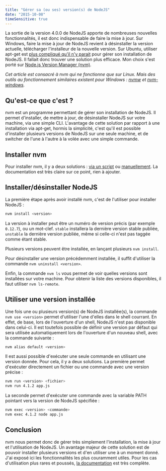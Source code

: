 ```yaml
---
title: "Gérer sa (ou ses) version(s) de NodeJS"
date: "2015-10-08"
timeSensitive: true
---
```


La sortie de la version 4.0.0 de NodeJS apporte de nombreuses nouvelles
fonctionnalités, il est donc indispensable de faire la mise à jour. Sur
Windows, faire la mise à jour de NodeJS revient à désinstaller la version
actuelle, télécharger l'installeur de la nouvelle version. Sur Ubuntu, utiliser
apt-get est [plus compliqué qu'il n'y parait](http://doc.ubuntu-fr.org/nodejs)
pour gérer son installation de NodeJS. Il fallait donc trouver une solution
plus efficace. Mon choix s'est porté sur [Node.js Version Manager
(nvm)](https://github.com/creationix/nvm).

<span class="more"></span>

_Cet article est consacré à nvm qui ne fonctionne que sur Linux. Mais des
outils au fonctionnement similaires existent pour Windows :
[nvmw](https://github.com/hakobera/nvmw) et
[nvm-windows](https://github.com/coreybutler/nvm-windows)._

## Qu'est-ce que c'est ?

nvm est un programme permettant de gérer son installation de NodeJS. Il permet
d'installer, de mettre à jour, de désinstaller NodeJS sur votre machine, via
une simple CLI. L'avantage de cette solution par rapport à une installation via
apt-get, hormis la simplicité, c'est qu'il est possible d'installer plusieurs
versions de NodeJS sur une seule machine, et de switcher de l'une à l'autre à
la volée avec une simple commande.

## Installer nvm

Pour installer nvm, il y a deux solutions : [via un
script](https://github.com/creationix/nvm#install-script) ou
[manuellement](https://github.com/creationix/nvm#manual-install). La
documentation est très claire sur ce point, rien à ajouter.

## Installer/désinstaller NodeJS

La première étape après avoir installé nvm, c'est de l'utiliser pour installer
NodeJS :

```bash
nvm install <version>
```

La version à installer peut être un numéro de version précis (par exemple
`0.12.7`), ou un mot-clef. `stable` installera la dernière version stable
publiée, `unstable` la dernière version publiée, même si celle-ci n'est pas
taggée comme étant stable.

Plusieurs versions peuvent être installée, en lançant plusieurs `nvm install`.

Pour désinstaller une version précédemment installée, il suffit d'utiliser la
commande `nvm uninstall <version>`.

Enfin, la commande `nvm ls` vous permet de voir quelles versions sont
installées sur votre machine. Pour obtenir la liste des versions disponibles,
il faut utiliser `nvm ls-remote`.

## Utiliser une version installée

Une fois une ou plusieurs version(s) de NodeJS installée(s), la commande `nvm use <version>` permet d'utiliser l'une d'elles dans le shell courrant. En
effet, de base, lors de l'ouverture d'un shell, NodeJS n'est pas disponible
dans celui-ci. Il est toutefois possible de définir une version par défaut qui
sera utilisée automatiquement lors de l'ouverture d'un nouveau shell, avec la
commande suivante :

```bash
nvm alias default <version>
```

Il est aussi possible d'exécuter une seule commande en utilisant une version
donnée. Pour cela, il y a deux solutions. La première permet d'exécuter
directement un fichier ou une commande avec une version précise :

```bash
nvm run <version> <fichier>
nvm run 4.1.2 app.js
```

La seconde permet d'exécuter une commande avec la variable PATH pointant vers
la version de NodeJS spécifiée :

```bash
nvm exec <version> <commande>
nvm exec 4.1.2 node app.js
```

## Conclusion

nvm nous permet donc de gérer très simplement l'installation, la mise à jour et
l'utilisation de NodeJS. Un avantage majeur de cette solution est de pouvoir
installer plusieurs versions et d'en utiliser une à un moment donné. J'ai
exposé ici les fonctionnalités les plus couramment utiles. Pour les cas
d'utilisation plus rares et poussés, [la
documentation](https://github.com/creationix/nvm#node-version-manager-) est
très complète.
